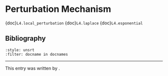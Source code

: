 # Perturbation Mechanism

{doc}`L4.local_perturbation`
{doc}`L4.laplace`
{doc}`L4.esponential`

## Bibliography
```{bibliography}
:style: unsrt
:filter: docname in docnames
```

---
 
This entry was written by <authors>.
